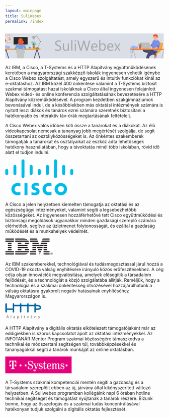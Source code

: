 ```yaml
---
layout: mainpage
title: SuliWebex
permalink: /index
---
```

<div class="row">
<div class="col-md-12" markdown="1">
<img src="/assets/img/suliwebex3.png" alt="SuliWebex" style="width=100%">
<br>
<br>
Az IBM, a Cisco, a T-Systems és a HTTP Alapítvány együttműködésének keretében a magyarországi szakképző iskolák ingyenesen vehetik igénybe a Cisco Webex szolgáltatást, amely egyszerű és intuitív funkciókat kínál az e-oktatáshoz. Az IBM közel 400 önkéntese valamint a T-Systems biztosít szakmai támogatást hazai iskoláknak a Cisco által ingyenesen felajánlott Webex videó- és online konferencia szolgáltatásának bevezetésére a HTTP Alapítvány közreműködésével. A program kezdetben szakgimnáziumok bevonásával indul, de a későbbiekben más oktatási intézmények számára is nyitott lesz: diákok és tanárok ezrei számára szeretnék biztosítani a hatékonyabb és interaktív táv-órák megtartásának feltételeit.
 
A Cisco Webex valós időben köti össze a tanárokat és a diákokat. Az élő videokapcsolat nemcsak a tananyag jobb megértését szolgálja, de segít összetartani az osztályközösségeket is. Az önkéntes szakemberek támogatják a tanárokat és osztályaikat az eszköz adta lehetőségek hatékony használatában, hogy a távoktatás minél több iskolában, rövid idő alatt el tudjon indulni.

</div>
</div>

<div class="row">
  <div class="col-md-6" markdown="1">

![Cisco](/assets/img/ciscologo.svg)
<br>
<br>
A Cisco a jelen helyzetben kiemelten támogatja az oktatási és az egészségügyi intézményeket, valamint segíti a legsebezhetőbb közösségeket. Az ingyenesen hozzáférhetővé tett Cisco együttműködési és biztonsági megoldások ugyanakkor minden gazdasági szereplő számára elérhetőek, segítve az üzletmenet folytonosságát, és ezáltal a gazdaság működését és a munkahelyek védelmét.
</div>
  <div class="col-md-6" markdown="1">

![IBM](/assets/img/ibm-logo.png)
<br>
<br>
Az IBM szakemberekkel, technológiával és tudásmegosztással járul hozzá a COVID-19 okozta válság enyhítésére irányuló közös erőfeszítésekhez. A cég célja olyan innovációk megvalósítása, amelyek elősegítik a társadalom fejlődését, és a technológiát a közjó szolgálatába állítják. Reméljük, hogy a technológia és a szakmai önkéntesség ötvözésével hozzájárulhatunk a válság oktatásra gyakorolt negatív hatásainak enyhítéséhez Magyarországon is.
   </div>
<div class="col-md-6" markdown="1">

![HTTP Alapítvány](/assets/img/http_logo.png)
<br>
<br>
A HTTP Alapítvány a digitális oktatás elkötelezett támogatójaként már az eddigiekben is szoros kapcsolatot ápolt az oktatási intézményekkel. Az iNFOTANÁR Mentor Program szakmai közösségére támaszkodva a technikai és módszertani segítségen túl, továbbképzésekkel és tananyagokkal segiti a tanárok munkáját az online oktatásban.
   </div>
  <div class="col-md-6" markdown="1">

![HTTP Alapítvány](/assets/img/t-systems_logo.png)
<br>
<br>
A T-Systems szakmai kompetenciái mentén segíti a gazdaság és a társadalom szereplőit ebben az új, járvány által kikényszerített változó helyzetben.
A Suliwebex programban kollégáink napi 6 órában hotline technikai segítséget és támogatást nyújtanak a tanárok részére. Bízunk benne, hogy az összefogás és a szakmai tudás koncentrálásával hatékonyan tudjuk szolgálni a digitális oktatás fejlesztését.
  </div>
</div>

